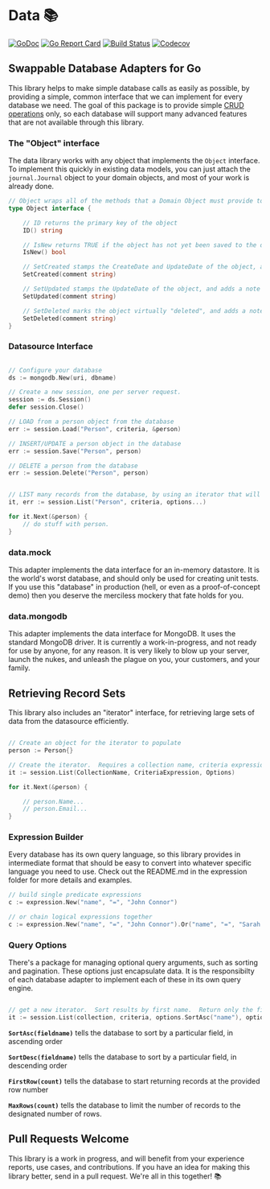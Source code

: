# Data 📚

[![GoDoc](http://img.shields.io/badge/go-documentation-blue.svg?style=flat-square)](https://pkg.go.dev/github.com/benpate/data)
[![Go Report Card](https://goreportcard.com/badge/github.com/benpate/data?style=flat-square)](https://goreportcard.com/report/github.com/benpate/data)
[![Build Status](http://img.shields.io/travis/benpate/data.svg?style=flat-square)](https://travis-ci.org/benpate/data)
[![Codecov](https://img.shields.io/codecov/c/github/benpate/data.svg?style=flat-square)](https://codecov.io/gh/benpate/data)

## Swappable Database Adapters for Go

This library helps to make simple database calls as easily as possible, by providing a simple, common interface that we can implement for every database we need.  The goal of this package is to provide simple [CRUD operations](https://en.wikipedia.org/wiki/Create%2C_read%2C_update_and_delete) only, so each database will support many advanced features that are not available through this library.

### The "Object" interface

The data library works with any object that implements the `Object` interface.  To implement this quickly in existing data models, you can just attach the `journal.Journal` object to your domain objects, and most of your work is already done.

```go
// Object wraps all of the methods that a Domain Object must provide to Presto
type Object interface {

    // ID returns the primary key of the object
    ID() string

    // IsNew returns TRUE if the object has not yet been saved to the database
    IsNew() bool

    // SetCreated stamps the CreateDate and UpdateDate of the object, and adds a note to the Journal.
    SetCreated(comment string)

    // SetUpdated stamps the UpdateDate of the object, and adds a note to the Journal.
    SetUpdated(comment string)

    // SetDeleted marks the object virtually "deleted", and adds a note to the Journal.
    SetDeleted(comment string)
}
```


### Datasource Interface

```go

// Configure your database
ds := mongodb.New(uri, dbname)

// Create a new session, one per server request.
session := ds.Session()
defer session.Close()

// LOAD from a person object from the database
err := session.Load("Person", criteria, &person)

// INSERT/UPDATE a person object in the database
err := session.Save("Person", person)

// DELETE a person from the database
err := session.Delete("Person", person)


// LIST many records from the database, by using an iterator that will loop through all records that match the provided criteria.
it, err := session.List("Person", criteria, options...)

for it.Next(&person) {
    // do stuff with person.
}
```

### data.mock

This adapter implements the data interface for an in-memory datastore.  It is the world's worst database, and should only be used for creating unit tests.  If you use this "database" in production (hell, or even as a proof-of-concept demo) then you deserve the merciless mockery that fate holds for you.

### data.mongodb

This adapter implements the data interface for MongoDB.  It uses the standard MongoDB driver.  It is currently a work-in-progress, and not ready for use by anyone, for any reason.  It is very likely to blow up your server, launch the nukes, and unleash the plague on you, your customers, and your family.


## Retrieving Record Sets

This library also includes an "iterator" interface, for retrieving large sets of data from the datasource efficiently.

```go

// Create an object for the iterator to populate
person := Person{}

// Create the iterator.  Requires a collection name, criteria expression (below), and options (also below, such as sorting and pagination)
it := session.List(CollectionName, CriteriaExpression, Options)

for it.Next(&person) {

    // person.Name...
    // person.Email...
}
```

### Expression Builder

Every database has its own query language, so this library provides in intermediate format that should be easy to convert into whatever specific language you need to use.  Check out the README.md in the expression folder for more details and examples.

```go
// build single predicate expressions
c := expression.New("name", "=", "John Connor")

// or chain logical expressions together
c := expression.New("name", "=", "John Connor").Or("name", "=", "Sarah Connor")
```

### Query Options

There's a package for managing optional query arguments, such as sorting and pagination.  These options just encapsulate data.  It is the responsibilty of 
each database adapter to implement each of these in its own query engine.

```go

// get a new iterator.  Sort results by first name.  Return only the first 100 rows.
it := session.List(collection, criteria, options.SortAsc("name"), options.MaxRows(100))
```

**`SortAsc(fieldname)`** tells the database to sort by a particular field, in ascending order

**`SortDesc(fieldname)`** tells the database to sort by a particular field, in descending order

**`FirstRow(count)`** tells the database to start returning records at the provided row number

**`MaxRows(count)`** tells the database to limit the number of records to the designated number of rows.



## Pull Requests Welcome

This library is a work in progress, and will benefit from your experience reports, use cases, and contributions.  If you have an idea for making this library better, send in a pull request.  We're all in this together! 📚